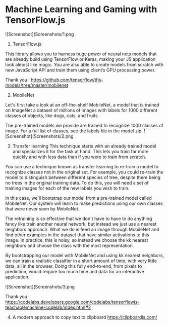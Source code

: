 # Machine Learning and Gaming with TensorFlow.js

![Screenshot](Screenshots/1.png

1. TensorFlow.js

This library allows you to harness huge power of neural nets models that are already build using TensorFlow or Keras, making your JS application look almost like magic. You are also able to create models from scratch with new JavaScript API and train them using client’s GPU processing power.

Thank you : https://github.com/tensorflow/tfjs-models/tree/master/mobilenet

2. MobileNet

Let's first take a look at an off-the-shelf MobileNet, a model that is trained on ImageNet a dataset of millions of images with labels for 1000 different classes of objects, like dogs, cats, and fruits.

The pre-trained models we provide are trained to recognize 1000 classes of image. For a full list of classes, see the labels file in the model zip.
![Screenshot](Screenshots/2.png

3. Transfer learning
   This technique starts with an already trained model and specializes it for the task at hand. This lets you train far more quickly and with less data than if you were to train from scratch.

You can use a technique known as transfer learning to re-train a model to recognize classes not in the original set. For example, you could re-train the model to distinguish between different species of tree, despite there being no trees in the original training data. To do this, you will need a set of training images for each of the new labels you wish to train.

In this case, we'll bootstrap our model from a pre-trained model called MobileNet. Our system will learn to make predictions using our own classes that were never seen by MobileNet.

The retraining is so effective that we don't have to have to do anything fancy like train another neural network, but instead we just use a nearest neighbors approach. What we do is feed an image through MobileNet and find other examples in the dataset that have similar activations to this image. In practice, this is noisy, so instead we choose the kk nearest neighbors and choose the class with the most representation.

By bootstrapping our model with MobileNet and using kk nearest neighbors, we can train a realistic classifier in a short amount of time, with very little data, all in the browser. Doing this fully end-to-end, from pixels to prediction, would require too much time and data for an interactive application.

![Screenshot](Screenshots/3.png

Thank you : https://codelabs.developers.google.com/codelabs/tensorflowjs-teachablemachine-codelab/index.html#2

4. A modern approach to copy text to clipboard
   https://clipboardjs.com/
